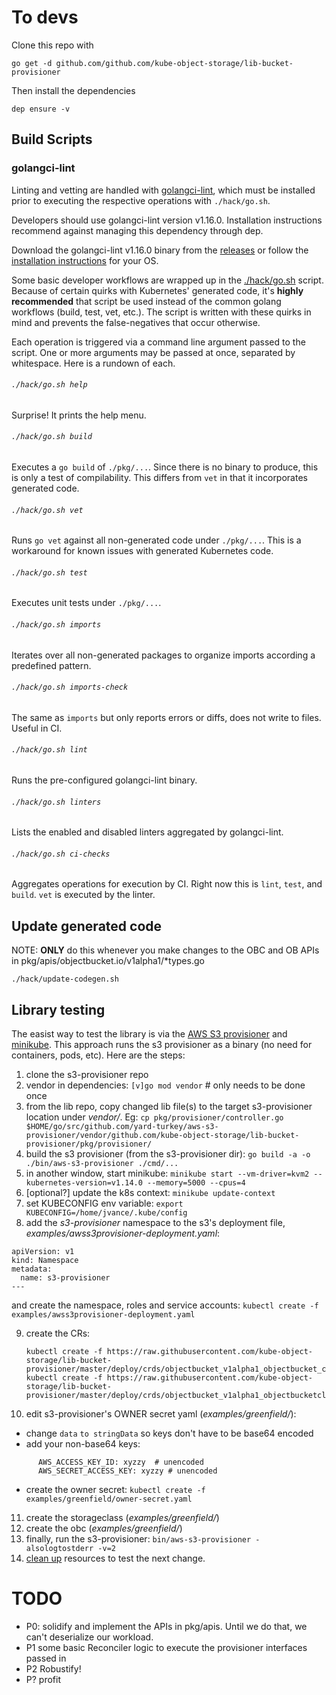 # To devs

Clone this repo with 

`go get -d github.com/github.com/kube-object-storage/lib-bucket-provisioner`

Then install the dependencies

`dep ensure -v`

## Build Scripts

### golangci-lint

Linting and vetting are handled with [golangci-lint](https://github.com/golangci/golangci-lint), which must be installed prior to executing 
the respective operations with `./hack/go.sh`.

Developers should use golangci-lint version v1.16.0.  Installation instructions recommend against managing this
dependency through dep.

Download the golangci-lint v1.16.0 binary from the [releases](https://github.com/golangci/golangci-lint/releases/tag/v1.16.0) or follow the [installation instructions](https://github.com/golangci/golangci-lint#local-installation) for your OS.

Some basic developer workflows are wrapped up in the [./hack/go.sh](./go.sh) script.  Because of certain quirks with Kubernetes' generated code,
it's **highly recommended** that script be used instead of the common golang workflows (build, test, vet, etc.).  The script is written
with these quirks in mind and prevents the false-negatives that occur otherwise.

Each operation is triggered via a command line argument passed to the script.  One or more arguments may be passed at once, separated by whitespace.
Here is a rundown of each.

###### `./hack/go.sh help`

Surprise! It prints the help menu.

###### `./hack/go.sh build`

Executes a `go build` of `./pkg/...`. Since there is no binary to produce, this is only a test of compilability.  This differs from `vet` in that it incorporates generated code.

###### `./hack/go.sh vet`

Runs `go vet` against all non-generated code under `./pkg/...`.  This is a workaround for known issues with generated Kubernetes code.

###### `./hack/go.sh test`

Executes unit tests under `./pkg/...`.

###### `./hack/go.sh imports`

Iterates over all non-generated packages to organize imports according a predefined pattern.

###### `./hack/go.sh imports-check`

The same as `imports` but only reports errors or diffs, does not write to files.  Useful in CI.

###### `./hack/go.sh lint`

Runs the pre-configured golangci-lint binary.

###### `./hack/go.sh linters`

Lists the enabled and disabled linters aggregated by golangci-lint.

###### `./hack/go.sh ci-checks`

Aggregates operations for execution by CI.  Right now this is `lint`, `test`, and `build`.  `vet` is executed by the linter.

## Update generated code

  NOTE: **ONLY** do this whenever you make changes to the OBC and OB APIs in pkg/apis/objectbucket.io/v1alpha1/*types.go


`./hack/update-codegen.sh`


## Library testing
The easist way to test the library is via the [AWS S3 provisioner](https://github.com/yard-turkey/aws-s3-provisioner) and [minikube](https://github.com/kubernetes/minikube). This approach runs the s3 provisioner as a binary (no need for containers, pods, etc).
Here are the steps:

1. clone the s3-provisioner repo
2. vendor in dependencies:
   `[v]go mod vendor`  # only needs to be done once
3. from the lib repo, copy changed lib file(s) to the target s3-provisioner location under _vendor/_. Eg:
   `cp pkg/provisioner/controller.go $HOME/go/src/github.com/yard-turkey/aws-s3-provisioner/vendor/github.com/kube-object-storage/lib-bucket-provisioner/pkg/provisioner/`
4. build the s3 provisioner (from the s3-provisioner dir):
   `go build -a -o ./bin/aws-s3-provisioner ./cmd/...`
5. in another window, start minikube:
   `minikube start --vm-driver=kvm2 --kubernetes-version=v1.14.0 --memory=5000 --cpus=4`
6. [optional?] update the k8s context:
   `minikube update-context`
7. set KUBECONFIG env variable:
   `export KUBECONFIG=/home/jvance/.kube/config`
8. add the _s3-provisioner_ namespace to the s3's deployment file, _examples/awss3provisioner-deployment.yaml_:
```
apiVersion: v1
kind: Namespace
metadata:
  name: s3-provisioner
---
```
   and create the namespace, roles and service accounts:
   `kubectl create -f examples/awss3provisioner-deployment.yaml`

9. create the CRs:
   ```
   kubectl create -f https://raw.githubusercontent.com/kube-object-storage/lib-bucket-provisioner/master/deploy/crds/objectbucket_v1alpha1_objectbucket_crd.yaml
   kubectl create -f https://raw.githubusercontent.com/kube-object-storage/lib-bucket-provisioner/master/deploy/crds/objectbucket_v1alpha1_objectbucketclaim_crd.yaml
   ```

10. edit s3-provisioner's OWNER secret yaml (_examples/greenfield/_):
   - change `data` `to stringData` so keys don't have to be base64 encoded
   - add your non-base64 keys:
```
      AWS_ACCESS_KEY_ID: xyzzy  # unencoded
      AWS_SECRET_ACCESS_KEY: xyzzy # unencoded
```
   - create the owner secret:
      `kubectl create -f examples/greenfield/owner-secret.yaml`
11. create the storageclass (_examples/greenfield/_)
12. create the obc (_examples/greenfield/_)
13. finally, run the s3-provisioner:
   `bin/aws-s3-provisioner -alsologtostderr -v=2`
14. [clean up](cleanup.sh) resources to test the next change.

# TODO

- P0: solidify and implement the APIs in pkg/apis.  Until we do that, we can't deserialize our workload.
- P1 some basic Reconciler logic to execute the provisioner interfaces passed in
- P2 Robustify!
- P? profit
